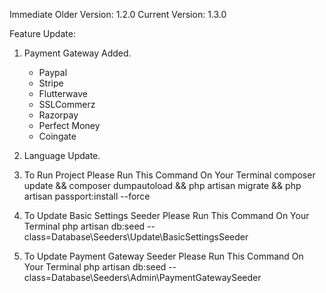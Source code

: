 Immediate Older Version: 1.2.0
Current Version: 1.3.0

Feature Update:
1. Payment Gateway Added.
    * Paypal
    * Stripe
    * Flutterwave
    * SSLCommerz
    * Razorpay
    * Perfect Money
    * Coingate
    
2. Language Update.

1. To Run Project Please Run This Command On Your Terminal
    composer update && composer dumpautoload && php artisan migrate && php artisan passport:install --force
2. To Update Basic Settings Seeder Please Run This Command On Your Terminal
    php artisan db:seed --class=Database\\Seeders\\Update\\BasicSettingsSeeder
3. To Update Payment Gateway Seeder Please Run This Command On Your Terminal
    php artisan db:seed --class=Database\\Seeders\\Admin\\PaymentGatewaySeeder